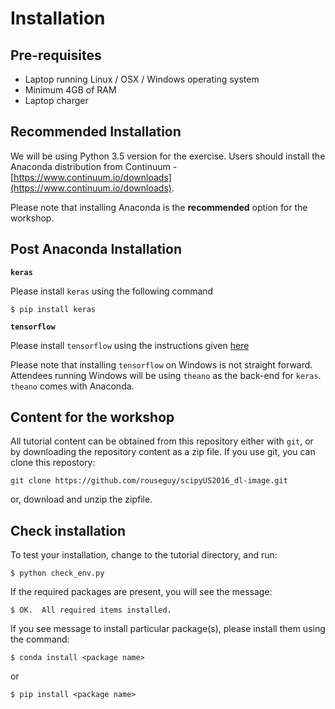 # Installation

## Pre-requisites
* Laptop running Linux / OSX / Windows operating system
* Minimum 4GB of RAM
* Laptop charger

## Recommended Installation
We will be using Python 3.5 version for the exercise. Users should install the Anaconda distribution from Continuum - [https://www.continuum.io/downloads](https://www.continuum.io/downloads).

Please note that installing Anaconda is the **recommended** option for the workshop.

## Post Anaconda Installation

**`keras`**

Please install `keras` using the following command

    $ pip install keras

**`tensorflow`**

Please install `tensorflow` using the instructions given [here](https://www.tensorflow.org/versions/r0.9/get_started/os_setup.html)

Please note that installing `tensorflow` on Windows is not straight forward. Attendees running Windows will be using `theano` as the back-end for `keras`. `theano` comes with Anaconda.
 
## Content for the workshop

All tutorial content can be obtained from this repository either with `git`, or by downloading the repository content as a zip file. If you use git, you can clone this repostory:

```git clone https://github.com/rouseguy/scipyUS2016_dl-image.git```

or, download and unzip the zipfile.

## Check installation

To test your installation, change to the tutorial directory, and run:

    $ python check_env.py

If the required packages are present, you will see the message:

    $ OK.  All required items installed.

If you see message to install particular package(s), please install them using the command:
    
    $ conda install <package name>
or
    
    $ pip install <package name>
    


